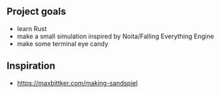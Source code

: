 ## Project goals
- learn Rust
- make a small simulation inspired by Noita/Falling Everything Engine
- make some terminal eye candy

## Inspiration
- https://maxbittker.com/making-sandspiel
